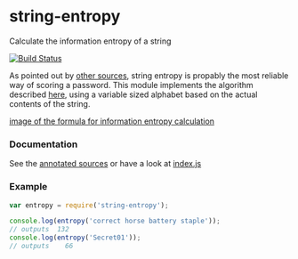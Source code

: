 string-entropy
==============

Calculate the information entropy of a string

[![Build Status](https://drone.io/github.com/mvhenten/string-entropy/status.png)](https://drone.io/github.com/mvhenten/string-entropy/latest)

As pointed out by [other sources](http://xkcd.com/936/), string entropy is propably the most reliable way of
scoring a password. This module implements the algorithm described [here](https://en.wikipedia.org/wiki/Password_strength#Entropy_as_a_measure_of_password_strength), using a variable
sized alphabet based on the actual contents of the string.

[image of the formula for information entropy calculation](https://upload.wikimedia.org/math/6/2/7/6270d629826e5df0949332423566dd78.png)

### Documentation

See the [annotated sources](http://mvhenten.github.io/string-entropy/) or have a look at [index.js](index.js)

### Example

```javascript
var entropy = require('string-entropy');

console.log(entropy('correct horse battery staple'));
// outputs  132
console.log(entropy('Secret01'));
// outputs    66
```


